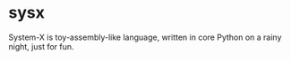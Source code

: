 # sysx
System-X is toy-assembly-like language, written in core Python on a rainy night, just for fun.
